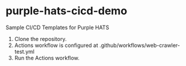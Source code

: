 # purple-hats-cicd-demo
Sample CI/CD Templates for Purple HATS

1. Clone the repository.
2. Actions workflow is configured at .github/workflows/web-crawler-test.yml
3. Run the Actions workflow.
